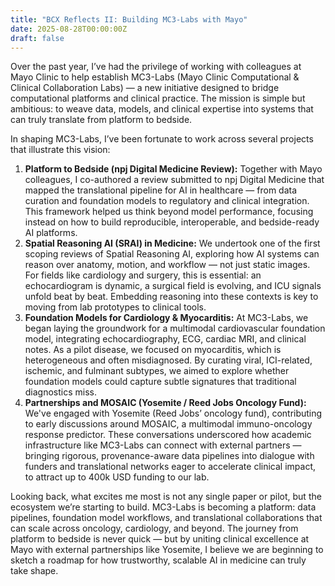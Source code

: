 ```yaml
---
title: "BCX Reflects II: Building MC3-Labs with Mayo"
date: 2025-08-28T00:00:00Z
draft: false
---
```


Over the past year, I’ve had the privilege of working with colleagues at Mayo Clinic to help establish MC3-Labs (Mayo Clinic Computational & Clinical Collaboration Labs) — a new initiative designed to bridge computational platforms and clinical practice. The mission is simple but ambitious: to weave data, models, and clinical expertise into systems that can truly translate from platform to bedside.

In shaping MC3-Labs, I’ve been fortunate to work across several projects that illustrate this vision:

1. **Platform to Bedside (npj Digital Medicine Review):** Together with Mayo colleagues, I co-authored a review submitted to npj Digital Medicine that mapped the translational pipeline for AI in healthcare — from data curation and foundation models to regulatory and clinical integration. This framework helped us think beyond model performance, focusing instead on how to build reproducible, interoperable, and bedside-ready AI platforms.
2. **Spatial Reasoning AI (SRAI) in Medicine:** We undertook one of the first scoping reviews of Spatial Reasoning AI, exploring how AI systems can reason over anatomy, motion, and workflow — not just static images. For fields like cardiology and surgery, this is essential: an echocardiogram is dynamic, a surgical field is evolving, and ICU signals unfold beat by beat. Embedding reasoning into these contexts is key to moving from lab prototypes to clinical tools.
3. **Foundation Models for Cardiology & Myocarditis:** At MC3-Labs, we began laying the groundwork for a multimodal cardiovascular foundation model, integrating echocardiography, ECG, cardiac MRI, and clinical notes. As a pilot disease, we focused on myocarditis, which is heterogeneous and often misdiagnosed. By curating viral, ICI-related, ischemic, and fulminant subtypes, we aimed to explore whether foundation models could capture subtle signatures that traditional diagnostics miss.
4. **Partnerships and MOSAIC (Yosemite / Reed Jobs Oncology Fund):** We've engaged with Yosemite (Reed Jobs’ oncology fund), contributing to early discussions around MOSAIC, a multimodal immuno-oncology response predictor. These conversations underscored how academic infrastructure like MC3-Labs can connect with external partners — bringing rigorous, provenance-aware data pipelines into dialogue with funders and translational networks eager to accelerate clinical impact, to attract up to 400k USD funding to our lab.

Looking back, what excites me most is not any single paper or pilot, but the ecosystem we’re starting to build. MC3-Labs is becoming a platform: data pipelines, foundation model workflows, and translational collaborations that can scale across oncology, cardiology, and beyond. The journey from platform to bedside is never quick — but by uniting clinical excellence at Mayo with external partnerships like Yosemite, I believe we are beginning to sketch a roadmap for how trustworthy, scalable AI in medicine can truly take shape.
